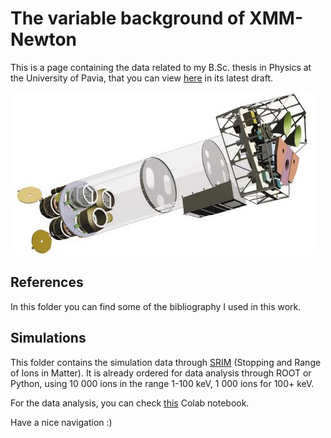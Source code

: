 # The variable background of XMM-Newton

This is a page containing the data related to my B.Sc. thesis in Physics at the University of Pavia, that you can view [here](https://it.overleaf.com/read/qzyvtnfmqtqr) in its latest draft.

![XMM](/References/XMM-Newton/XMM.jpg)

## References

In this folder you can find some of the bibliography I used in this work.

## Simulations

This folder contains the simulation data through [SRIM](http://www.srim.org/) (Stopping and Range of Ions in Matter). It is already ordered for data analysis through ROOT or Python, using 10 000 ions in the range 1-100 keV, 1 000 ions for 100+ keV.

For the data analysis, you can check [this](https://colab.research.google.com/drive/1_lByGgVL_X3-rP8CkA2dal-FVmZG4h4l?usp=sharing) Colab notebook.

Have a nice navigation :)
